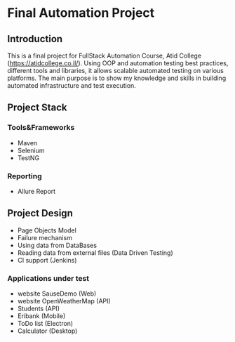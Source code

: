 # Final Automation Project

## Introduction
This is a final project for FullStack Automation Course, Atid College (https://atidcollege.co.il/).
Using OOP and automation testing best practices, different tools and libraries, it allows scalable
automated testing on various platforms. The main purpose is to show my knowledge and skills in 
building automated infrastructure and test execution.

## Project Stack

### Tools&Frameworks
- Maven
- Selenium
- TestNG

### Reporting
- Allure Report


## Project Design
* Page Objects Model 
* Failure mechanism
* Using data from DataBases 
* Reading data from external files (Data Driven Testing)
* CI support (Jenkins)

### Applications under test
- website SauseDemo (Web)
- website OpenWeatherMap (API)
- Students (API)
- Eribank (Mobile)
- ToDo list (Electron)
- Calculator (Desktop)


